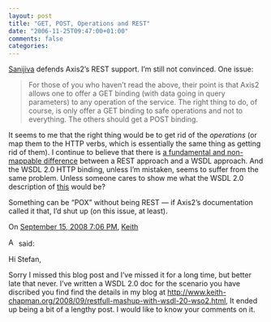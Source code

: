 ```yaml
---
layout: post
title: "GET, POST, Operations and REST"
date: "2006-11-25T09:47:00+01:00"
comments: false
categories: 
---
```


<p><a href="http://www.bloglines.com/blog/sanjiva?id=165">Sanijiva</a> defends Axis2&#8217;s REST support. I&#8217;m still not convinced. One issue:</p>

<blockquote>
<p>For those of you who haven&#8217;t read the above, their point is that Axis2 allows one to offer a GET binding (with data going in query parameters) to any operation of the service.  The right thing to do, of course, is only offer a GET binding to safe operations and not to everything. The others should get a POST binding.</p>
</blockquote>

<p>It seems to me that the right thing would be to get rid of the <em>operations</em> (or map them to the HTTP verbs, which is essentially the same thing as getting rid of them). I continue to believe that there is <a href="/blog/st/2006/06/30/rest_vs_soap_oh_no_not_again.html">a fundamental and non-mappable difference</a> between a REST approach and a WSDL approach. And the WSDL 2.0 HTTP binding, unless I&#8217;m mistaken, seems to suffer from the same problem. Unless someone cares to show me what the WSDL 2.0 description of <a href="/blog/st/images/resources-tm.jpg">this</a> would be?</p>

<p>Something can be &#8220;POX&#8221; without being REST &#8212; if Axis2&#8217;s documentation called it that, I&#8217;d shut up (on this issue, at least).</p>

<section class="comments">

<div class="comment" id="comment-1792">
On <a href="#comment-1792" title="Permalink to this comment">September 15, 2008  7:06 PM</a>, <a href="http://www.keith-chapman.org">Keith</a>

<a href="http://www.keith-chapman.org" class="commenter-profile"><img src="/mt4/mt-static/images/comment/mt_logo.png" height="16" alt="Author Profile Page" width="16" /></a>
said:
<p>Hi Stefan,</p>

<p>Sorry I missed this blog post and I&#8217;ve missed it for a long time, but better late that never. I&#8217;ve written a WSDL 2.0 doc for the scenario you have discribed you find find the details in my blog at <a href="http://www.keith-chapman.org/2008/09/restfull-mashup-with-wsdl-20-wso2.html" /><a href="http://www.keith-chapman.org/2008/09/restfull-mashup-with-wsdl-20-wso2.html">http://www.keith-chapman.org/2008/09/restfull-mashup-with-wsdl-20-wso2.html</a>, It ended up being a bit of a lengthy post. I would like to know your comments on it.</p>


</section>

